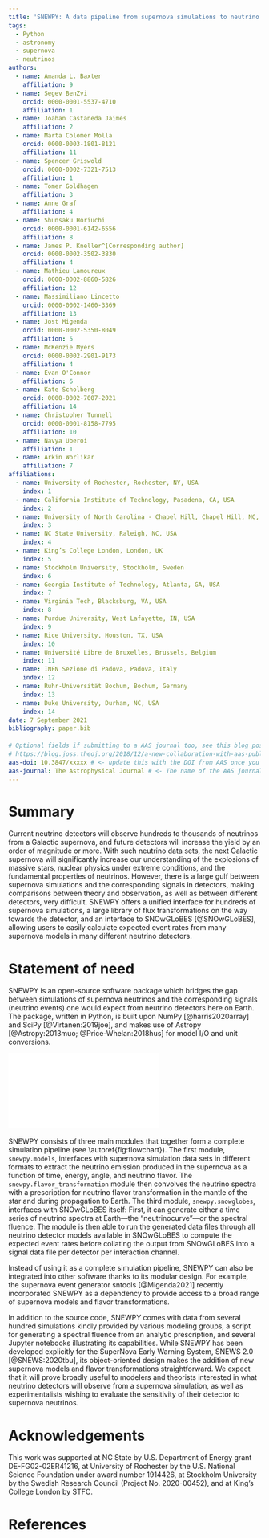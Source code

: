 ```yaml
---
title: 'SNEWPY: A data pipeline from supernova simulations to neutrino signals'
tags:
  - Python
  - astronomy
  - supernova
  - neutrinos
authors:
  - name: Amanda L. Baxter
    affiliation: 9
  - name: Segev BenZvi
    orcid: 0000-0001-5537-4710
    affiliation: 1
  - name: Joahan Castaneda Jaimes
    affiliation: 2
  - name: Marta Colomer Molla
    orcid: 0000-0003-1801-8121
    affiliation: 11
  - name: Spencer Griswold
    orcid: 0000-0002-7321-7513
    affiliation: 1
  - name: Tomer Goldhagen
    affiliation: 3
  - name: Anne Graf
    affiliation: 4
  - name: Shunsaku Horiuchi
    orcid: 0000-0001-6142-6556
    affiliation: 8
  - name: James P. Kneller^[Corresponding author]
    orcid: 0000-0002-3502-3830
    affiliation: 4
  - name: Mathieu Lamoureux
    orcid: 0000-0002-8860-5826 
    affiliation: 12
  - name: Massimiliano Lincetto
    orcid: 0000-0002-1460-3369
    affiliation: 13
  - name: Jost Migenda
    orcid: 0000-0002-5350-8049
    affiliation: 5
  - name: McKenzie Myers
    orcid: 0000-0002-2901-9173
    affiliation: 4
  - name: Evan O'Connor
    affiliation: 6
  - name: Kate Scholberg
    orcid: 0000-0002-7007-2021
    affiliation: 14
  - name: Christopher Tunnell
    orcid: 0000-0001-8158-7795
    affiliation: 10
  - name: Navya Uberoi
    affiliation: 1
  - name: Arkin Worlikar
    affiliation: 7
affiliations:
  - name: University of Rochester, Rochester, NY, USA
    index: 1
  - name: California Institute of Technology, Pasadena, CA, USA
    index: 2
  - name: University of North Carolina - Chapel Hill, Chapel Hill, NC, USA
    index: 3
  - name: NC State University, Raleigh, NC, USA
    index: 4
  - name: King’s College London, London, UK
    index: 5
  - name: Stockholm University, Stockholm, Sweden
    index: 6
  - name: Georgia Institute of Technology, Atlanta, GA, USA
    index: 7
  - name: Virginia Tech, Blacksburg, VA, USA
    index: 8
  - name: Purdue University, West Lafayette, IN, USA
    index: 9
  - name: Rice University, Houston, TX, USA
    index: 10
  - name: Université Libre de Bruxelles, Brussels, Belgium
    index: 11
  - name: INFN Sezione di Padova, Padova, Italy
    index: 12
  - name: Ruhr-Universität Bochum, Bochum, Germany
    index: 13
  - name: Duke University, Durham, NC, USA
    index: 14
date: 7 September 2021
bibliography: paper.bib

# Optional fields if submitting to a AAS journal too, see this blog post:
# https://blog.joss.theoj.org/2018/12/a-new-collaboration-with-aas-publishing
aas-doi: 10.3847/xxxxx # <- update this with the DOI from AAS once you know it.
aas-journal: The Astrophysical Journal # <- The name of the AAS journal.
---
```



# Summary

Current neutrino detectors will observe hundreds to thousands of neutrinos
from a Galactic supernova, and future detectors will increase the yield by
an order of magnitude or more. With such neutrino data sets, the next
Galactic supernova will significantly increase our understanding of the
explosions of massive stars, nuclear physics under extreme conditions, and
the fundamental properties of neutrinos. However, there is a large gulf
between supernova simulations and the corresponding signals in detectors,
making comparisons between theory and observation, as well as between
different detectors, very difficult. SNEWPY offers a unified interface for
hundreds of supernova simulations, a large library of flux transformations on
the way towards the detector, and an interface to SNOwGLoBES [@SNOwGLoBES],
allowing users to easily calculate expected event rates from many supernova
models in many different neutrino detectors. 

# Statement of need

SNEWPY is an open-source software package which bridges the gap between
simulations of supernova neutrinos and the corresponding signals (neutrino
events) one would expect from neutrino detectors here on Earth. The package,
written in Python, is built upon NumPy [@harris2020array] and SciPy
[@Virtanen:2019joe], and makes use of Astropy [@Astropy:2013muo;
@Price-Whelan:2018hus] for model I/O and unit conversions.

![Flowchart showing the complete SNEWPY pipeline. SNEWPY supports a wide variety of input formats and can output results as plots or as a Python dictionary for further analysis.\label{fig:flowchart}](snewpy-flowchart.pdf)

SNEWPY consists of three main modules that together form a complete
simulation pipeline (see \autoref{fig:flowchart}).
The first module, `snewpy.models`, interfaces with supernova simulation data
sets in different formats to extract the neutrino emission produced in the
supernova as a function of time, energy, angle, and neutrino flavor.
The `snewpy.flavor_transformation` module then
convolves the neutrino spectra with a prescription for neutrino flavor
transformation in the mantle of the star and during propagation to Earth.
The third module, `snewpy.snowglobes`, interfaces with SNOwGLoBES itself:
First, it can generate either a time series of neutrino spectra at Earth—the
“neutrinocurve”—or the spectral fluence. The module is then able to
run the generated data files through all neutrino detector models available in
SNOwGLoBES to compute the expected event rates before collating the
output from SNOwGLoBES into a signal data file per detector per interaction channel.

Instead of using it as a complete simulation pipeline, SNEWPY can also be
integrated into other software thanks to its modular design.
For example, the supernova event generator sntools [@Migenda2021] recently
incorporated SNEWPY as a dependency to provide access to a broad range of
supernova models and flavor transformations.

In addition to the source code, SNEWPY comes with data from several hundred
simulations kindly provided by various modeling groups, a script for
generating a spectral fluence from an analytic prescription, and several
Jupyter notebooks illustrating its capabilities. While SNEWPY has been
developed explicitly for the SuperNova Early Warning System, SNEWS 2.0
[@SNEWS:2020tbu], its object-oriented design makes the addition of new
supernova models and flavor transformations straightforward. We expect that it
will prove broadly useful to modelers and theorists interested in what
neutrino detectors will observe from a supernova simulation, as well as
experimentalists wishing to evaluate the sensitivity of their detector to
supernova neutrinos. 

# Acknowledgements

This work was supported at NC State by U.S. Department of Energy grant
DE-FG02-02ER41216, at University of Rochester by the U.S. National Science
Foundation under award number 1914426, at Stockholm University by the Swedish
Research Council (Project No. 2020-00452), and at King’s College London by STFC.

# References
